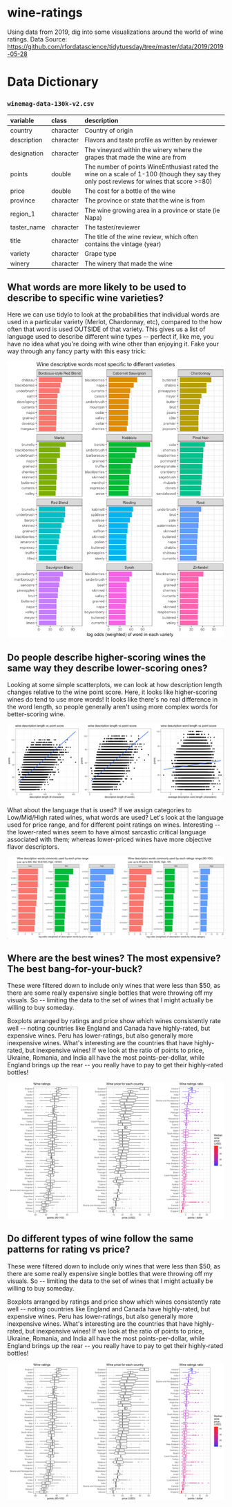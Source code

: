 # wine-ratings

Using data from 2019, dig into some visualizations around the world of wine ratings.
Data Source: https://github.com/rfordatascience/tidytuesday/tree/master/data/2019/2019-05-28

# Data Dictionary
### `winemag-data-130k-v2.csv`

|variable              |class     |description |
|:---|:---|:-----------|
|country               |character | Country of origin |
|description           |character | Flavors and taste profile as written by reviewer |
|designation | character | The vineyard within the winery where the grapes that made the wine are from |
|points                |double    | The number of points WineEnthusiast rated the wine on a scale of 1-100 (though they say they only post reviews for wines that score >=80) |
|price                 |double    | The cost for a bottle of the wine |
|province              |character | The province or state that the wine is from|
|region_1              |character | The wine growing area in a province or state (ie Napa) |
|taster_name           |character | The taster/reviewer |
|title                 |character | The title of the wine review, which often contains the vintage (year) |
|variety               |character | Grape type |
|winery                |character | The winery that made the wine |


## What words are more likely to be used to describe to specific wine varieties?

Here we can use tidylo to look at the probabilities that individual words are used in a particular variety (Merlot, Chardonnay, etc), compared to the how often that word is used OUTSIDE of that variety. This gives us a list of language used to describe different wine types -- perfect if, like me, you have no idea what you're doing with wine other than enjoying it.  Fake your way through any fancy party with this easy trick:

![](images/wine_variety_words.png)

## Do people describe higher-scoring wines the same way they describe lower-scoring ones?

Looking at some simple scatterplots, we can look at how description length changes relative to the wine point score. Here, it looks like higher-scoring wines do tend to use more words! It looks like there's no real difference in the word length, so people generally aren't using more complex words for better-scoring wine. 

![](images/wine_descriptions_vs_points.png)

What about the language that is used? If we assign categories to Low/Mid/High rated wines, what words are used? Let's look at the language used for price range, and for different point ratings on wines. Interesting -- the lower-rated wines seem to have almost sarcastic critical language associated with them; whereas lower-priced wines have more objective flavor descriptors. 

![](images/words_by_price_and_rating.png)


## Where are the best wines? The most expensive? The best bang-for-your-buck?

These were filtered down to include only wines that were less than $50, as there are some really expensive single bottles that were throwing off my visuals. So -- limiting the data to the set of wines that I might actually be willing to buy someday. 

Boxplots arranged by ratings and price show which wines consistently rate well -- noting countries like England and Canada have highly-rated, but expensive wines. Peru has lower-ratings, but also generally more inexpensive wines. What's interesting are the countries that have highly-rated, but inexpensive wines! If we look at the ratio of points to price, Ukraine, Romania, and India all have the most points-per-dollar, while England brings up the rear -- you really have to pay to get their highly-rated bottles!

![](images/wine_ratings_prices_ratio.png)

## Do different types of wine follow the same patterns for rating vs price? 

These were filtered down to include only wines that were less than $50, as there are some really expensive single bottles that were throwing off my visuals. So -- limiting the data to the set of wines that I might actually be willing to buy someday. 

Boxplots arranged by ratings and price show which wines consistently rate well -- noting countries like England and Canada have highly-rated, but expensive wines. Peru has lower-ratings, but also generally more inexpensive wines. What's interesting are the countries that have highly-rated, but inexpensive wines! If we look at the ratio of points to price, Ukraine, Romania, and India all have the most points-per-dollar, while England brings up the rear -- you really have to pay to get their highly-rated bottles!

![](images/wine_ratings_prices_ratio.png)